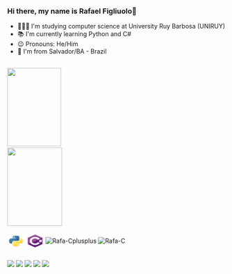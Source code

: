 ### Hi there, my name is Rafael Figliuolo👋
- 👨🏻‍🎓 I'm studying computer science at University Ruy Barbosa (UNIRUY)
- 📚 I'm currently learning Python and C#
- 😉 Pronouns: He/Him
- 🏡 I'm from Salvador/BA - Brazil
##


  <a href="https://github.com/RafaelFN1230">
  <img width="49.6%" height="180em" src="https://github-readme-stats.vercel.app/api?username=RafaelFN1230&show_icons=true&theme=merko&include_all_commits=true&count_private=true"/>
  <img width="50%" height="180em" src="https://github-readme-stats.vercel.app/api/top-langs/?username=RafaelFN1230&layout=compact&langs_count=7&theme=merko"/>
  </a>
<div style="display: inline_block"><br>
  <img align="center" alt="Rafa-Python" height="30" width="40" src="https://raw.githubusercontent.com/devicons/devicon/master/icons/python/python-original.svg">
  <img align="center" alt="Rafa-Csharp" height="30" width="40" src="https://raw.githubusercontent.com/devicons/devicon/master/icons/csharp/csharp-original.svg">
  <img align="center" alt="Rafa-Cplusplus" height="30" width="40" src="https://cdn.jsdelivr.net/gh/devicons/devicon/icons/cplusplus/cplusplus-original.svg">
  <img align="center" alt="Rafa-C" height="30" width="40" src="https://cdn.jsdelivr.net/gh/devicons/devicon/icons/c/c-original.svg">
</div>

##

<div> 
  <a href="https://www.instagram.com/rafael1230/" target="_blank"><img src="https://img.shields.io/badge/-Instagram-%23E4405F?style=for-the-badge&logo=instagram&logoColor=white" target="_blank"></a>
  <a href = "mailto:rafaelfnascimento1230@gmail.com"><img src="https://img.shields.io/badge/-Gmail-%23333?style=for-the-badge&logo=gmail&logoColor=white" target="_blank"></a>
  <a href="https://www.linkedin.com/in/rafael-figliuolo-nascimento-2479181b2/" target="_blank"><img src="https://img.shields.io/badge/-LinkedIn-%230077B5?style=for-the-badge&logo=linkedin&logoColor=white" target="_blank"></a> 
  <a href="https://www.facebook.com/rafael.nascimento.37604/" target="_blank"><img src="https://img.shields.io/badge/Facebook-1877F2?style=for-the-badge&logo=facebook&logoColor=white" target="_blank"></a>
  <a href="https://wa.me/5571996096909" target="_blank"><img src="https://img.shields.io/badge/WhatsApp-25D366?style=for-the-badge&logo=whatsapp&logoColor=white" target="_blank"></a>
</div>
